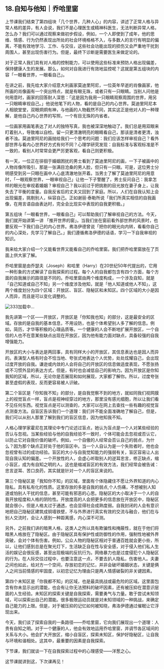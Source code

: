 ## 18.自知与他知｜乔哈里窗
上节课我们结束了第四组块「几个世界，几种人心」的内容，讲述了正常人格与异常人格的差异，有人会说，我们不是心理医生或精神科医生，无法判断异常人格，怎么办？我们可以通过观察来做初步假设，例如，一个人即使到了成年，他的思维、情感、行为仍然表现出所处的社会环境格格不入，与多数人的言行有明显的偏离，不能有效地学习、工作、与交往，这些社会功能出现的损伤又会严重地干扰到周围人，甚至出现伤害行为。但是，最终下诊断是需要医生来做定论的。


对于正常人我们具有对人格的控制能力，可以使用这些标准来预防人格出现偏差，保持健康人生的发展。那么，如何对自我进行有效地监控呢？这就是第五组块的内容「一眼看世界，一眼看自己」。


在讲之前，我先给大家介绍意大利画家莫迪里阿尼，一位英年早逝的肖像画家，他所画的肖像画有一个突出特点，就是有眼无珠，或者只有一只眼睛。当别人问他是何用意时，画家的回答耐人深思：「这是因为我用一只眼睛观察周围的世界，用另一只眼睛审视自己。」他说他笔下的人物，看的是自己的内心世界。莫迪里阿尼本人相貌堂堂，双眼炯炯有神，与他画的人物截然不同，其实这正是他对人的一种理解，是他自己内心世界的写照，一个有目无珠的内省者。


一位画家用画笔表达了对人的独特写真，我也被深深地触动了。我们总是用双眼来盯着别人，导致难以自检。留一只更清澈明亮的眼睛看自己，那该是清者更清，浊者不浊。莫迪里阿尼的画抛给我们一个思考的问题：我们应该怎样审视自己？看外部世界与看内心世界好方式有何不同？心理学研究发现：自我标准与客观标准是不一致的，看别人时常常会更严厉更客观，看自己则更积极。


有一天，一位正在徘徊于婚姻困扰的男士看到了莫迪里阿尼的画，一下子被画中的人物肖像所吸引，那是一张满目沧桑的男人脸，但只有一只眼。可是，这位男士分明感受到另一只眼在画中人心底清澈地张开着。当男士了解了莫迪里阿尼的用意时，「一眼观察世界，一眼审视自己」让他一下子警醒了，男士反问自己：我拿怎样的眼光在审视着婚姻？审视自己？我以前过于把挑剔的目光放在妻子身上，让我失去了平衡的度量。自我反省后的丈夫又回到了家庭。所以，人们在自我认知上会出现偏差，挑剔别人，纵容自己。正如谢丽·泰勒所说「我们所真实相信的自我画像，在用言语自由表达时，完全会比现实中表现的自我更积极。」


第五组块「一眼看世界，一眼看自己」可以帮助我们了解审视自己的方法。今天，我们就开始讲第一讲 「推开世界的窗」。当我们坐在窗前看外部世界的风景时，也要反观一下我们自己的内心世界。弗洛伊德曾说「把你的眼光向内转，看看你自己的内心深处，先学习了解自己。」我们遵循弗洛伊德的话语，学习一下自我审视的知识。


我来给大家介绍一个又能看世界又能看自己的乔哈里窗。我们把乔哈里窗放在了页面上供大家了解。


乔哈里窗是由乔瑟夫（Joseph）和哈里（Harry）在20世纪50年代提出的，它用一种形象的方式解读了自我探索的过程。每个人的自我都包含有四个方面，每个方面的自我展示的路径是不同的。乔哈里窗由两个维度构成，一个涉及自知，就是「自己知道或自己不知」另一个维度涉及他知，就是「他人知道或他人不知」，这两个维度划分为四个区域：开放区、盲区、隐秘区和未知区。四个区域的大小是因人而异，而且是可以变化调整的。


![333]()加载中...


我先讲第一个区——开放区，开放区是「你知我也知」的部分，这是最安全的区域。存放的是自我的基本信息，不用设防，也是个体希望别人多了解的信息。例如，简历，才华等积极的心理品质等。一个健康的人会不断地扩展开放区，一个自信的人也不在意某些缺点出现在开放区，因为他有能力面对缺点，具备较强的自我增强能力。


开放区的大小与表达是两回事，具有同样大小的开放区，其信息表达也是因人而异的。表演型人格有时会不恰当地、夸张式地表达个人优势，处处炫耀自己，会出现过度开放的自我。谦逊或内敛的人会将自己的开放区的信息做适度表现，不愿张扬或不习惯外显的表达方式，但是，有时也会减低自己的影响力。因为开放区是你知我知的区域，所以，无论你是否展现和如何展现，大家都了解你。所以，过度夸张甚至虚假的表现，反而更容易被人识破。


第二个盲区是「你知我不知」的部分，是自我觉察不到的地方，就如同我们视网膜上的视觉盲点一样，盲点是视神经穿过的地方，那里没有感光细胞，所以让我们看不见任何东西。视觉盲点是可以测查的，大家可以在网上去查找一些有趣的视觉盲点测查方法。自盲区告诉我们一个道理：我们并不能全面准确地了解自己，但是，我们可以从别人那里了解到我们的盲区信息，因为他知我不知。


人格心理学家霍尼在其理论中专门论述过盲点，她认为盲点是一个人对某些经验的否认与忽视。当某些经验与他的自我经验不一致时，个体可能会去忽视或否认它，以防止它对自我价值的破坏。例如，一个自傲的人经常会否认自己的弱点，为什么？因为那个缺点正好处于他的盲区中。当一个人自认为是一个失败者时，他也会忽视曾有过的成功经验。盲区的大小与自我觉知能力的强弱有关，盲区容易让人出现自我认知的偏差。一个开放性的人，会虚心听取别人的逆耳忠言，修正缺点，缩小盲区，成为有自知之明的人。这也是缩减盲区的有效方法，我们经常会被告诫：忠言逆耳、苦口良药，其实就是针对一个人的盲区来说的。


第三个隐秘区是「我知你不知」的区域，里面有个体隐藏住不愿让外界知道的内心隐私，具有私有化的性质。这里存放的多是自我的弱点,个人伤痛，不想被别人知道或怕别人干扰的信息，甚至可能有邪恶的心思。隐秘区的大小取决于一个人的自我开放程度和人格的阴险性。开放度高的人会把更多的信息放在开放区中，隐秘区就会很小，但是人格太过于通透，也会显得社会成熟度弱。自我封闭的人会有意识地把自己隐秘区建筑成铜墙铁壁，不与外界进行真实有效的交流与融合，他们在与别人交流时，会让人感到一种距离感，内心深不可测。


另外，之前我们讲的暗黑人格，这类人之所以具有欺骗性和掩蔽性，就在于他们将暗黑人格放在了隐秘区。由于隐秘区具有保护性或防御性的作用，强制性地被外界突破，会对个体有伤害。例如，公众人物的隐秘区相对于普通百姓就会更小些，所以，让他们感到总是在聚光灯下，生活缺乏自在性与安全感，对于侵入他们私人生活的娱记会很反感，甚至出现极端的反抗行为。网络暴力也是过度侵犯个人隐秘区的行为。在人际交往过程中，也要注意这一点，不要去扒人隐私，伤害他人。夫妻之间也如此，给对方一个空间，存放初恋的记忆，并非会破坏婚姻状态，关键是俩人之间当前情感的牢固度，以初恋记忆为理由只是两人情感破裂的非关键因素。


第四个未知区是「你我都不知」的区域，也是最具挑战或最危险的区域。这里面包含有你未显示出的潜能，也会有让你无法预料的破坏因素，还有被压抑在潜意识层面的人生经验。未知区的探索关键是自我探索，需要勇气与力量。敢于尝试未知领域，可以探索出自己的潜能。很多极限运动员就是对未知领域的一种挑战，来确定自己能力的上限。但是，对于被压抑的记忆如何被知晓，弗洛伊德通过催眠让它浮现出来。


今天，我们谈了探索自我的一条路径——乔哈里窗，它向我们展现出一个道理：人贵有自知之明。对于一个健康的人，他会有效地运用乔哈里窗，并调节各区域间的关系与大小。他会扩大开放区，缩小自盲区，探索未知区，保护好隐秘区，让自我与环境和谐相处。这其中，最重要的因素是自我探索。


下节课，我们就谈一下在自我探索过程中的心理感受——洋葱之心。


这节课就讲到这，下次课再见！

